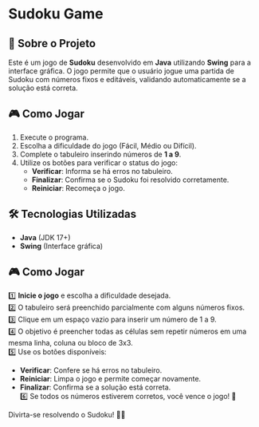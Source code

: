 # Sudoku Game

## 🧩 Sobre o Projeto
Este é um jogo de **Sudoku** desenvolvido em **Java** utilizando **Swing** para a interface gráfica. O jogo permite que o usuário jogue uma partida de Sudoku com números fixos e editáveis, validando automaticamente se a solução está correta.

## 🎮 Como Jogar
1. Execute o programa.
2. Escolha a dificuldade do jogo (Fácil, Médio ou Difícil).
3. Complete o tabuleiro inserindo números de **1 a 9**.
4. Utilize os botões para verificar o status do jogo:
   - **Verificar**: Informa se há erros no tabuleiro.
   - **Finalizar**: Confirma se o Sudoku foi resolvido corretamente.
   - **Reiniciar**: Recomeça o jogo.

## 🛠️ Tecnologias Utilizadas
- **Java** (JDK 17+)
- **Swing** (Interface gráfica)

## 🎮 Como Jogar

1️⃣ **Inicie o jogo** e escolha a dificuldade desejada.  
2️⃣ O tabuleiro será preenchido parcialmente com alguns números fixos.  
3️⃣ Clique em um espaço vazio para inserir um número de 1 a 9.  
4️⃣ O objetivo é preencher todas as células sem repetir números em uma mesma linha, coluna ou bloco de 3x3.  
5️⃣ Use os botões disponíveis:  
   - **Verificar**: Confere se há erros no tabuleiro.  
   - **Reiniciar**: Limpa o jogo e permite começar novamente.  
   - **Finalizar**: Confirma se a solução está correta.  
6️⃣ Se todos os números estiverem corretos, você vence o jogo! 🎉  

Divirta-se resolvendo o Sudoku! 🧩😃
